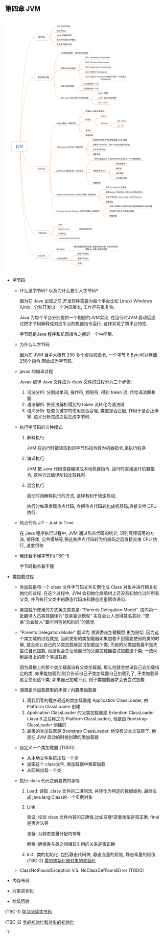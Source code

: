 ## 第四章 JVM



![JVM大纲](./CH04-guideline.png)

- 字节码

  - 什么是字节码? 以及为什么要引入字节码?

    因为在 Java 出现之前,开发软件需要为每个平台比如 Linux\ Windows \Unix , 分别开发出一个对应版本, 工作存在重复性;

    Java 为每个平台分别提供一个相应的JVM实现, 在运行时JVM 启动后通过把字节码解释成对应平台的机器指令运行. 这样实现了跨平台特性.

    字节码是Java 程序和机器指令之间的一个中间层.

  - 为什么叫字节码

    因为在 JVM 当中大概有 200 多个虚拟机指令, 一个字节 8 Byte可以存储 256个指令,因此成为字节码.

  - javac 的编译过程

    Javac 编译 Java 文件成为 class 文件的过程分为三个步骤:

    1. 词法分析: 分割出单词, 操作符, 控制符, 得到 token 流, 传给语法解析器
    2. 语法解析: 把此法解析得到的 token 流转化为语法树
    3. 语义分析: 检查关键字的使用是否合理, 类型是否匹配, 作用于是否正确等. 语义分析完成之后生成字节码.

  - 执行字节码的三种模式

    1. 解释执行

       JVM 在运行时把读取到的字节码指令转为机器指令,来执行程序

    2. 编译执行

       JVM 把 Java 代码直接编译成本地机器指令, 运行时直接运行机器指令, 这种方式编译阶段比较耗时

    3. 混合执行

       启动时用解释执行的方式, 这样有利于快速启动;

       执行时如果发现热点代码, 会把热点代码转化成机器码,直接交给 CPU 执行.

  - 热点代码 JIT - Just In Time

    在 Java 程序执行过程中, JVM 通过热点代码的统计, 识别高频调用的方法, 循环体, 公共模块等,把这些热点代码转为机器码之后直接交由 CPU 执行, 速度很快

  - 我还看不懂字节码(TBC-1)

    字节码指令看不懂

- 类加载过程

  - 类加载是将一个.class 文件字节码文件实例化成 Class 对象并进行相关初始化的过程. 在这个过程中, JVM 会初始化继承树上还没有初始化过的所有父类, 并且执行父类中的静态代码块和静态变量赋值语句.

  - 类加载所使用的方式英文原意是: "Parents Delegation Model". 国内第一批翻译人员将其翻译为"双亲委派模型" 实在会让人觉得莫名其妙, "双亲"总会给人"要问问爸爸和妈妈"的感觉.

  - "Parents Delegation Model" 翻译为 溯源委派加载模型 更为贴切, 因为这个类加载的过程就是, 当前使用的类加载器如果加载不到需要使用的类的时候, 就会先让自己的父类加载器尝试加载这个类; 而他的父类加载器不是先尝试自己加载, 而是也会先让他自己的父类加载器尝试加载这个类; 一致问到最根上的那个类加载器.

    因为最根上的那个类加载器没有父类加载器, 那么他就会尝试自己去加载指定的类, 如果能加载到,则会告诉自己子类加载器自己加载到了, 子类加载器就会使用这个类; 如果自己加载不到, 则子类加载器才会去尝试加载

  - 溯源委派加载模型的步骤 / 内置类加载器

    1. 离我们写的程序最近的类加载器是 Application ClassLoader, 由 Platform ClassLoader 创建
    2. Application ClassLoader 的父类加载器是 Extention ClassLoader (Java 9 之后称之为 Platform ClassLoader), 他是由 Bootstrap ClassLoader 创建的
    3. 最根的类加载器是 Bootstrap ClassLoader. 他没有父类加载器了. 他是在 JVM 启动的时候创建的类加载器

  - 自定义一个类加载器 (TODO)

    - 从本地文件系统加载一个类
    - 加密这个.class文件, 类加载器中解密加载
    - 从网络加载一个类

  - 执行 class 代码之前要做的事情

    1. Load: 读取 .class 文件的二进制流, 并转化为特定的数据结构. 最终生成 java.lang.Class的一个实例对象

    2. Link.

       验证: 校验 class 文件内容的正确性,比如变量\常量类型是否正确, final 是否合法等

       准备: 为静态变量分配内存等

       解析: 确保类与类之间相互引用的关系是否正确

    3. Init <cinit>.  类的初始化. 包括静态代码块, 静态变量的赋值, 静态常量的赋值 (TBC-2) [类的初始化和对象的初始化](https://www.javaworld.com/article/3040564/java-101-class-and-object-initialization-in-java.html)

  - ClassNotFoundException V.S. NoClassDefFoundError (TODO)

- 内存布局

- 对象实例化

- 垃圾回收



(TBC-1) [学习阅读字节码](<https://github.com/chinalwb/EasyCoding/issues/13>)

(TBC-2) [类的初始化和对象的初始化](https://github.com/chinalwb/EasyCoding/issues/14)

-1-